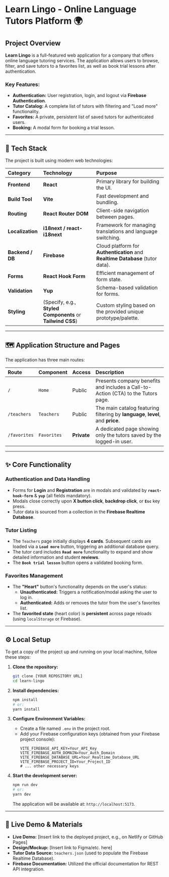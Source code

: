 # Learn Lingo - Online Language Tutors Platform 🌍

## Project Overview

**Learn Lingo** is a full-featured web application for a company that offers online language tutoring services. The application allows users to browse, filter, and save tutors to a favorites list, as well as book trial lessons after authentication.

### Key Features:

- **Authentication:** User registration, login, and logout via **Firebase Authentication**.
- **Tutor Catalog:** A complete list of tutors with filtering and "Load more" functionality.
- **Favorites:** A private, persistent list of saved tutors for authenticated users.
- **Booking:** A modal form for booking a trial lesson.

---

## 🚀 Tech Stack

The project is built using modern web technologies:

| Category         | Technology                                                 | Purpose  
| :--------------- | :--------------------------------------------------------- | :---------------------------------------------------------------------------- |
| **Frontend**     | **React**                                                  | Primary library for building the UI.                                          |
| **Build Tool**   | **Vite**                                                   | Fast development and bundling.                                                |
| **Routing**      | **React Router DOM**                                       | Client-side navigation between pages.                                         |
| **Localization** | **i18next / react-i18next**                                | Framework for managing translations and language switching.                   |
| **Backend / DB** | **Firebase**                                               | Cloud platform for **Authentication** and **Realtime Database** (tutor data). |
| **Forms**        | **React Hook Form**                                        | Efficient management of form state.                                           |
| **Validation**   | **Yup**                                                    | Schema-based validation for forms.                                            |
| **Styling**      | (Specify, e.g., **Styled Components** or **Tailwind CSS**) | Custom styling based on the provided unique prototype/palette.                |

---

## 🗺️ Application Structure and Pages

The application has three main routes:

| Route        | Component   | Access      | Description                                                                       |
| :----------- | :---------- | :---------- | :-------------------------------------------------------------------------------- |
| `/`          | `Home`      | Public      | Presents company benefits and includes a Call-to-Action (CTA) to the Tutors page. |
| `/teachers`  | `Teachers`  | Public      | The main catalog featuring filtering by **language**, **level**, and **price**.   |
| `/favorites` | `Favorites` | **Private** | A dedicated page showing only the tutors saved by the logged-in user.             |

---

## ✨ Core Functionality

### Authentication and Data Handling

- Forms for **Login** and **Registration** are in modals and validated by **`react-hook-form`** & **`yup`** (all fields mandatory).
- Modals close correctly upon **X button click**, **backdrop click**, or **`Esc`** key press.
- Tutor data is sourced from a collection in the **Firebase Realtime Database**.

### Tutor Listing

- The `Teachers` page initially displays **4 cards**. Subsequent cards are loaded via a **`Load more`** button, triggering an additional database query.
- The tutor card includes **`Read more`** functionality to expand and show detailed information and student **reviews**.
- The **`Book trial lesson`** button opens a validated booking form.

### Favorites Management

- The **"Heart"** button's functionality depends on the user's status:
  - **Unauthenticated:** Triggers a notification/modal asking the user to log in.
  - **Authenticated:** Adds or removes the tutor from the user's favorites list.
- The **favorited state** (heart color) is **persistent** across page reloads (using `localStorage` or Firebase).

---

## ⚙️ Local Setup

To get a copy of the project up and running on your local machine, follow these steps:

1.  **Clone the repository:**

    ```bash
    git clone [YOUR REPOSITORY URL]
    cd learn-lingo
    ```

2.  **Install dependencies:**

    ```bash
    npm install
    # or:
    yarn install
    ```

3.  **Configure Environment Variables:**

    - Create a file named `.env` in the project root.
    - Add your Firebase configuration keys (obtained from your Firebase project console):
      ```env
      VITE_FIREBASE_API_KEY=Your_API_Key
      VITE_FIREBASE_AUTH_DOMAIN=Your_Auth_Domain
      VITE_FIREBASE_DATABASE_URL=Your_Realtime_Database_URL
      VITE_FIREBASE_PROJECT_ID=Your_Project_ID
      # ... other necessary keys
      ```

4.  **Start the development server:**
    ```bash
    npm run dev
    # or:
    yarn dev
    ```
    The application will be available at: `http://localhost:5173`.

---

## 🔗 Live Demo & Materials

- **Live Demo:** [Insert link to the deployed project, e.g., on Netlify or GitHub Pages]
- **Design/Mockup:** [Insert link to Figma/etc. here]
- **Tutor Data Source:** `teachers.json` (used to populate the Firebase Realtime Database).
- **Firebase Documentation:** Utilized the official documentation for REST API integration.
